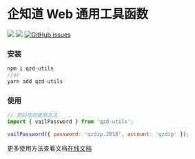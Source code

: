 # 企知道 Web 通用工具函数

[![](https://github.com/citrusjunoss/qzd-utils/workflows/test/badge.svg)](https://github.com/citrusjunoss/qzd-utils/workflows/test/badge.svg) [![](https://codecov.io/gh/citrusjunoss/qzd-utils/branch/master/graph/badge.svg)](https://codecov.io/gh/citrusjunoss/qzd-utils) [![GitHub issues](https://img.shields.io/github/issues/citrusjunoss/qzd-utils)](https://github.com/citrusjunoss/qzd-utils/issues)

### 安装

```js
npm i qzd-utils
//or
yarn add qzd-utils
```

### 使用

```js
// 密码校验使用方法
import { vailPassword } from 'qzd-utils';

vailPassword({ password: 'qzdip.2018', account: 'qzdip' });
```


更多使用方法查看文档[在线文档](https://citrusjunoss.github.io/qzd-utils/)
